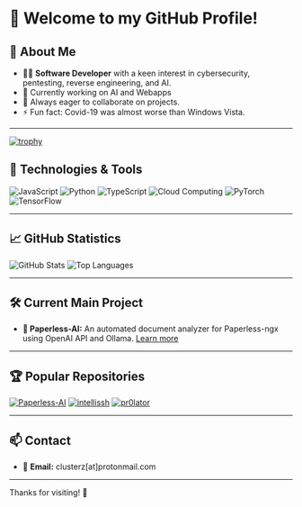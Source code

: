 # 👋 Welcome to my GitHub Profile!

## 🌟 About Me

- 👨‍💻 **Software Developer** with a keen interest in cybersecurity, pentesting, reverse engineering, and AI.
- 🔭 Currently working on AI and Webapps
- 🌱 Always eager to collaborate on projects.
- ⚡ Fun fact: Covid-19 was almost worse than Windows Vista.

---
[![trophy](https://github-profile-trophy.vercel.app/?username=clusterzx&theme=onedark)](https://github.com/ryo-ma/github-profile-trophy)
## 🚀 Technologies & Tools

![JavaScript](https://img.shields.io/badge/JavaScript-F7DF1E?style=for-the-badge&logo=javascript&logoColor=black)
![Python](https://img.shields.io/badge/Python-3776AB?style=for-the-badge&logo=python&logoColor=white)
![TypeScript](https://img.shields.io/badge/TypeScript-007ACC?style=for-the-badge&logo=typescript&logoColor=white)
![Cloud Computing](https://img.shields.io/badge/Cloud_Computing-4285F4?style=for-the-badge&logo=googlecloud&logoColor=white)
![PyTorch](https://img.shields.io/badge/PyTorch-EE4C2C?style=for-the-badge&logo=pytorch&logoColor=white)
![TensorFlow](https://img.shields.io/badge/TensorFlow-FF6F00?style=for-the-badge&logo=tensorflow&logoColor=white)
 
---

## 📈 GitHub Statistics

![GitHub Stats](https://github-readme-stats.vercel.app/api?username=clusterzx&show_icons=true&theme=radical)
![Top Languages](https://github-readme-stats.vercel.app/api/top-langs/?username=clusterzx&layout=compact&theme=radical)

---

## 🛠️ Current Main Project

- **📝 Paperless-AI:** An automated document analyzer for Paperless-ngx using OpenAI API and Ollama. [Learn more](https://github.com/clusterzx/paperless-ai)

---

## 🏆 Popular Repositories

[![Paperless-AI](https://github-readme-stats.vercel.app/api/pin/?username=clusterzx&repo=paperless-ai&theme=radical)](https://github.com/clusterzx/paperless-ai)
[![intellissh](https://github-readme-stats.vercel.app/api/pin/?username=clusterzx&repo=intellissh&theme=radical)](https://github.com/clusterzx/intellissh)
[![pr0lator](https://github-readme-stats.vercel.app/api/pin/?username=clusterzx&repo=pr0lator&theme=radical)](https://github.com/clusterzx/pr0lator)

---

## 📫 Contact

- 📧 **Email:** clusterz[at]protonmail.com

---

Thanks for visiting! 🚀
